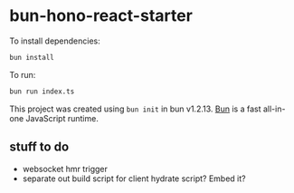 # bun-hono-react-starter

To install dependencies:

```bash
bun install
```

To run:

```bash
bun run index.ts
```

This project was created using `bun init` in bun v1.2.13. [Bun](https://bun.sh) is a fast all-in-one JavaScript runtime.


## stuff to do
- websocket hmr trigger
- separate out build script for client hydrate script? Embed it?

